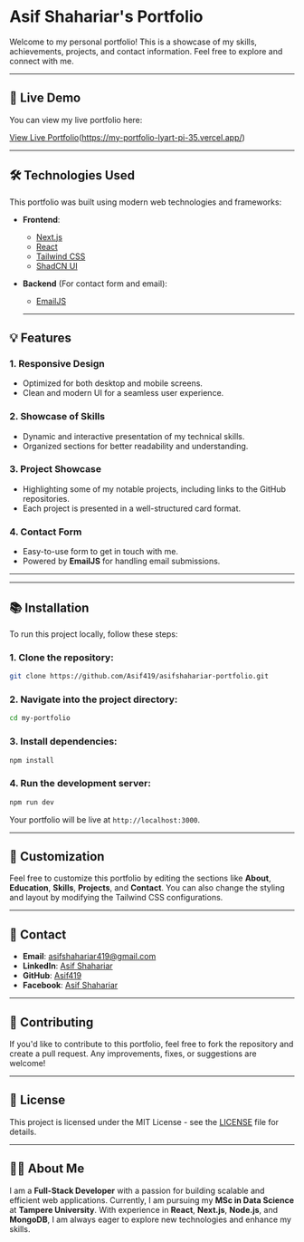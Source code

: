 # Asif Shahariar's Portfolio

Welcome to my personal portfolio! This is a showcase of my skills, achievements, projects, and contact information. Feel free to explore and connect with me.

---

## 🚀 Live Demo

You can view my live portfolio here:

[View Live Portfolio]([https://your-vercel-url-here.vercel.app])(https://my-portfolio-lyart-pi-35.vercel.app/)

---

## 🛠️ Technologies Used

This portfolio was built using modern web technologies and frameworks:

- **Frontend**: 
  - [Next.js](https://nextjs.org/)
  - [React](https://reactjs.org/)
  - [Tailwind CSS](https://tailwindcss.com/)
  - [ShadCN UI](https://shadcn.dev/)
  
- **Backend** (For contact form and email):
  - [EmailJS](https://www.emailjs.com/)

  ---

## 💡 Features

### 1. **Responsive Design**
   - Optimized for both desktop and mobile screens.
   - Clean and modern UI for a seamless user experience.
   
### 2. **Showcase of Skills**
   - Dynamic and interactive presentation of my technical skills.
   - Organized sections for better readability and understanding.

### 3. **Project Showcase**
   - Highlighting some of my notable projects, including links to the GitHub repositories.
   - Each project is presented in a well-structured card format.

### 4. **Contact Form**
   - Easy-to-use form to get in touch with me.
   - Powered by **EmailJS** for handling email submissions.

   ---


---

## 📚 Installation

To run this project locally, follow these steps:

### 1. Clone the repository:
```bash
git clone https://github.com/Asif419/asifshahariar-portfolio.git
```

### 2. Navigate into the project directory:
```bash
cd my-portfolio
```

### 3. Install dependencies:
```bash
npm install
```

### 4. Run the development server:
```bash
npm run dev
```

Your portfolio will be live at `http://localhost:3000`.


---

## 🎨 Customization

Feel free to customize this portfolio by editing the sections like **About**, **Education**, **Skills**, **Projects**, and **Contact**. You can also change the styling and layout by modifying the Tailwind CSS configurations.

---

## 📧 Contact

- **Email**: [asifshahariar419@gmail.com](mailto:asifshahariar419@gmail.com)
- **LinkedIn**: [Asif Shahariar](https://www.linkedin.com/in/asifshahariar/)
- **GitHub**: [Asif419](https://github.com/Asif419) 
- **Facebook**: [Asif Shahariar](https://www.facebook.com/asifshahariar419/)

---

## 💬 Contributing

If you'd like to contribute to this portfolio, feel free to fork the repository and create a pull request. Any improvements, fixes, or suggestions are welcome!

---

## 🔖 License

This project is licensed under the MIT License - see the [LICENSE](LICENSE) file for details.

---

## 🧑‍💻 About Me

I am a **Full-Stack Developer** with a passion for building scalable and efficient web applications. Currently, I am pursuing my **MSc in Data Science** at **Tampere University**. With experience in **React**, **Next.js**, **Node.js**, and **MongoDB**, I am always eager to explore new technologies and enhance my skills.
